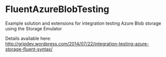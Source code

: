 FluentAzureBlobTesting
======================

Example solution and extensions for integration testing Azure Blob storage using the Storage Emulator

Details available here: http://gripdev.wordpress.com/2014/07/22/integration-testing-azure-storage-fluent-syntax/
